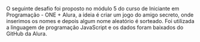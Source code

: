 O seguinte desafio foi proposto no módulo 5 do curso de Iniciante em Programação - ONE + Alura, a ideia é criar um jogo do amigo secreto, onde inserimos os nomes e depois algum nome aleatório é sorteado. 
Foi utilizada a linguagem de programação JavaScript e os dados foram baixados do GitHub da Alura.